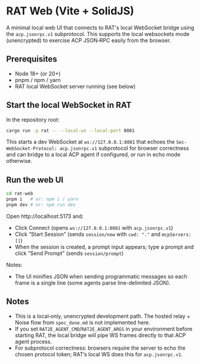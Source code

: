 # RAT Web (Vite + SolidJS)

A minimal local web UI that connects to RAT's local WebSocket bridge using the `acp.jsonrpc.v1` subprotocol. This supports the local websockets mode (unencrypted) to exercise ACP JSON‑RPC easily from the browser.

## Prerequisites
- Node 18+ (or 20+)
- pnpm / npm / yarn
- RAT local WebSocket server running (see below)

## Start the local WebSocket in RAT

In the repository root:

```bash
cargo run -p rat -- --local-ws --local-port 8081
```

This starts a dev WebSocket at `ws://127.0.0.1:8081` that echoes the `Sec-WebSocket-Protocol: acp.jsonrpc.v1` subprotocol for browser correctness and can bridge to a local ACP agent if configured, or run in echo mode otherwise.

## Run the web UI

```bash
cd rat-web
pnpm i   # or: npm i / yarn
pnpm dev # or: npm run dev
```

Open http://localhost:5173 and:
- Click Connect (opens `ws://127.0.0.1:8081` with `acp.jsonrpc.v1`)
- Click “Start Session” (sends `session/new` with `cwd: "."` and `mcpServers: []`)
- When the session is created, a prompt input appears; type a prompt and click “Send Prompt” (sends `session/prompt`)

Notes:
- The UI minifies JSON when sending programmatic messages so each frame is a single line (some agents parse line-delimited JSON).

## Notes
- This is a local‑only, unencrypted development path. The hosted relay + Noise flow from `spec_done.md` is not implemented here.
- If you set `RAT2E_AGENT_CMD`/`RAT2E_AGENT_ARGS` in your environment before starting RAT, the local bridge will pipe WS frames directly to that ACP agent process.
- For subprotocol correctness: browsers require the server to echo the chosen protocol token; RAT’s local WS does this for `acp.jsonrpc.v1`.
